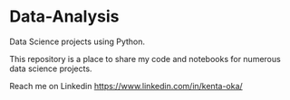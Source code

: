 # Data-Analysis
Data Science projects using Python.

This repository is a place to share my code and notebooks for numerous data science projects.


Reach me on Linkedin
https://www.linkedin.com/in/kenta-oka/
